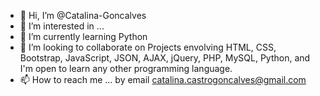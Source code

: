 - 👋 Hi, I’m @Catalina-Goncalves
- 👀 I’m interested in ...
- 🌱 I’m currently learning Python
- 💞️ I’m looking to collaborate on Projects envolving HTML, CSS, Bootstrap, JavaScript, JSON, AJAX, jQuery, PHP, MySQL, Python, and I'm open to learn any other programming language. 
- 📫 How to reach me ... by email catalina.castrogoncalves@gmail.com


<!---
Catalina-Goncalves/Catalina-Goncalves is a ✨ special ✨ repository because its `README.md` (this file) appears on your GitHub profile.
You can click the Preview link to take a look at your changes.
--->
